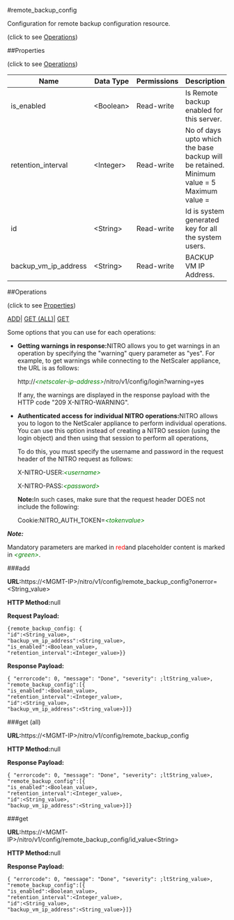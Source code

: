 #remote_backup_config



Configuration for remote backup configuration resource.

<span>(click to see [Operations](#operations))</span>



##Properties 

<span>(click to see [Operations](#operations))</span>





<table><thead><tr><th>Name</th><th>Data Type</th><th>Permissions</th><th>Description</th></tr></thead><tbody><tr><td>is_enabled</td><td>&lt;Boolean></td><td>Read-write</td><td>Is Remote backup enabled for this server.</td></tr><tr><td>retention_interval</td><td>&lt;Integer></td><td>Read-write</td><td>No of days upto which the base backup will be retained.<br>Minimum value = 5<br>Maximum value =</td></tr><tr><td>id</td><td>&lt;String></td><td>Read-write</td><td>Id is system generated key for all the system users.</td></tr><tr><td>backup_vm_ip_address</td><td>&lt;String></td><td>Read-write</td><td>BACKUP VM IP Address.</td></tr></tbody></table>

##Operations 

<span>(click to see [Properties](#properties))</span>





[ADD](#add)| [GET (ALL)](#get-all)| [GET](#get)





Some options that you can use for each operations:

<ul><li><p><b>Getting warnings in response:</b>NITRO allows you to get warnings in an operation by specifying the "warning" query parameter as "yes". For example, to get warnings while connecting to the NetScaler appliance, the URL is as follows:</p><p>http://<span style="color:green;font-style:italic;">&lt;netscaler-ip-address&gt;</span>/nitro/v1/config/login?warning=yes</p><p>If any, the warnings are displayed in the response payload with the HTTP code "209 X-NITRO-WARNING".</p></li><li><p><b>Authenticated access for individual NITRO operations:</b>NITRO allows you to logon to the NetScaler appliance to perform individual operations. You can use this option instead of creating a NITRO session (using the login object) and then using that session to perform all operations,</p><p>To do this, you must specify the username and password in the request header of the NITRO request as follows:</p><p>X-NITRO-USER:<span style="color:green;font-style:italic;">&lt;username&gt;</span></p><p>X-NITRO-PASS:<span style="color:green;font-style:italic;">&lt;password&gt;</span></p><p><b>Note:</b>In such cases, make sure that the request header DOES not include the following:</p><p>Cookie:NITRO_AUTH_TOKEN=<span style="color:green;font-style:italic;">&lt;tokenvalue&gt;</span></p></li></ul>







***Note:*** 

Mandatory parameters are marked in <span style="color:#FF0000;">red</span>and placeholder content is marked in <span style="color:green;font-style:italic">&lt;green&gt;</span>.



###add







<b>URL:</b>https://&lt;MGMT-IP&gt;/nitro/v1/config/remote_backup_config?onerror=&lt;String_value&gt;

<b>HTTP Method:</b>null

<b>Request Payload: </b>
```
{remote_backup_config: {
"id":<String_value>,
"backup_vm_ip_address":<String_value>,
"is_enabled":<Boolean_value>,
"retention_interval":<Integer_value>}}
```

<b>Response Payload: </b>
```
{ "errorcode": 0, "message": "Done", "severity": ;ltString_value>, "remote_backup_config":[{
"is_enabled":<Boolean_value>,
"retention_interval":<Integer_value>,
"id":<String_value>,
"backup_vm_ip_address":<String_value>}]}
```







###get (all)







<b>URL:</b>https://&lt;MGMT-IP&gt;/nitro/v1/config/remote_backup_config

<b>HTTP Method:</b>null

<b>Response Payload: </b>
```
{ "errorcode": 0, "message": "Done", "severity": ;ltString_value>, "remote_backup_config":[{
"is_enabled":<Boolean_value>,
"retention_interval":<Integer_value>,
"id":<String_value>,
"backup_vm_ip_address":<String_value>}]}
```







###get







<b>URL:</b>https://&lt;MGMT-IP&gt;/nitro/v1/config/remote_backup_config/id_value&lt;String&gt;

<b>HTTP Method:</b>null

<b>Response Payload: </b>
```
{ "errorcode": 0, "message": "Done", "severity": ;ltString_value>, "remote_backup_config":[{
"is_enabled":<Boolean_value>,
"retention_interval":<Integer_value>,
"id":<String_value>,
"backup_vm_ip_address":<String_value>}]}
```







